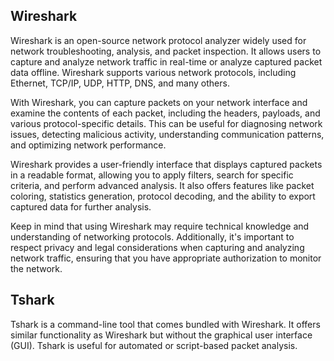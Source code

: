 ## Wireshark

Wireshark is an open-source network protocol analyzer widely used for network troubleshooting, analysis, and packet inspection. It allows users to capture and analyze network traffic in real-time or analyze captured packet data offline. Wireshark supports various network protocols, including Ethernet, TCP/IP, UDP, HTTP, DNS, and many others.

With Wireshark, you can capture packets on your network interface and examine the contents of each packet, including the headers, payloads, and various protocol-specific details. This can be useful for diagnosing network issues, detecting malicious activity, understanding communication patterns, and optimizing network performance.

Wireshark provides a user-friendly interface that displays captured packets in a readable format, allowing you to apply filters, search for specific criteria, and perform advanced analysis. It also offers features like packet coloring, statistics generation, protocol decoding, and the ability to export captured data for further analysis.

Keep in mind that using Wireshark may require technical knowledge and understanding of networking protocols. Additionally, it's important to respect privacy and legal considerations when capturing and analyzing network traffic, ensuring that you have appropriate authorization to monitor the network.


## Tshark

Tshark is a command-line tool that comes bundled with Wireshark. It offers similar functionality as Wireshark but without the graphical user interface (GUI). Tshark is useful for automated or script-based packet analysis.


